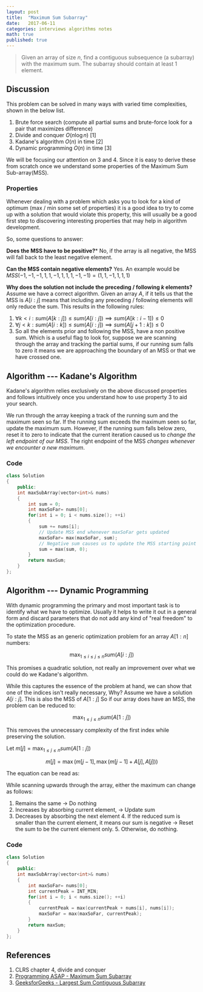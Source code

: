 ```yaml
---
layout: post
title:  "Maximum Sum Subarray"
date:   2017-06-11
categories: interviews algorithms notes
math: true
published: true
---
```


> Given an array of size $n$, find a contiguous subsequence (a subarray) with the maximum sum. The subarray should contain at least 1 element.


## Discussion
This problem can be solved in many ways with varied time complexities, shown in the below list.

1. Brute force search (compute all partial sums and brute-force look for a pair that maximizes difference)
2. Divide and conquer $O(n \log{n})$ [1]
3. Kadane's algorithm $O(n)$ in time [2]
4. Dynamic programming $O(n)$ in time [3]

We will be focusing our attention on 3 and 4. Since it is easy to derive these from scratch once we understand some properties of the Maximum Sum Sub-array(MSS).

### Properties
Whenever dealing with a problem which asks you to look for a kind of optimum (max / min some set of properties) it is a good idea to try to come up with a solution that would violate this property, this will usually be a good first step to discovering interesting properties that may help in algorithm development.

So, some questions to answer:

**Does the MSS have to be positive?***
No, if the array is all negative, the MSS will fall back to the least negative element.

**Can the MSS contain negative elements?**
Yes. An example would be $MSS(-1, -1, -1, 1, 1, -1, 1, 1, 1, -1, -1) = (1, 1, -1, 1, 1, 1)$

**Why does the solution not include the preceding / following $k$ elements?**
Assume we have a correct algorithm. Given an array $A$, if it tells us that the MSS is $A[i:j]$ means that including any preceding / following elements will only reduce the sum. This results in the following rules:
1. $\forall k < i: sum(A[k:j]) \leq sum(A[i:j]) \implies sum(A[k:i-1]) \leq 0$
2. $\forall j < k: sum(A[i:k]) \leq sum(A[i:j])\implies sum(A[j+1:k]) \leq 0$
3. So all the elements prior and following the MSS, have a non positive sum. Which is a useful flag to look for, suppose we are scanning through the array and tracking the partial sums, if our running sum falls to zero it means we are approaching the boundary of an MSS or that we have crossed one.


## Algorithm --- Kadane's Algorithm
Kadane's algorithm relies exclusively on the above discussed properties and follows intuitively once you understand how to use property $3$ to aid your search.

We run through the array keeping a track of the running sum and the maximum seen so far. If the running sum exceeds the maximum seen so far, update the maximum sum. However, if the running sum falls below zero, reset it to zero to indicate that the current iteration caused us to *change the left endpoint of our MSS*. The right endpoint of the MSS *changes whenever we encounter a new maximum*.

### Code
```cpp
class Solution
{
    public:
    int maxSubArray(vector<int>& nums)
    {
        int sum = 0;
        int maxSoFar= nums[0];
        for(int i = 0; i < nums.size(); ++i)
        {
            sum += nums[i];
            // Update MSS end whenever maxSoFar gets updated
            maxSoFar= max(maxSoFar, sum);
            // Negative sum causes us to update the MSS starting point
            sum = max(sum, 0);
        }
        return maxSum;
    }
};
```


## Algorithm --- Dynamic Programming
With dynamic programming the primary and most important task is to identify what we have to optimize. Usually it helps to write it out in a general form and discard parameters that do not add any kind of "real freedom" to the optimization procedure.

To state the MSS as an generic optimization problem for an array $A[1:n]$ numbers:

$$\max_{1 \leq i \leq j \leq n}{sum(A[i:j])}$$

This promises a quadratic solution, not really an improvement over what we could do we Kadane's algorithm.

While this captures the essence of the problem at hand, we can show that one of the indices isn't really necessary, Why? Assume we have a solution $A[i:j]$. This is also the MSS of $A[1:j]$ So if our array does have an MSS, the problem can be reduced to:

$$\max_{1 \leq j \leq n}{sum(A[1:j])}$$

This removes the unnecessary complexity of the first index while preserving the solution.

Let $m[j] = \max_{1 \leq j \leq n}{sum(A[1:j])}$

$$
m[j] = \max(m[j - 1], \max(m[j - 1] + A[j], A[j]))
$$

The equation can be read as:

While scanning upwards through the array, either the maximum can change as follows:

1. Remains the same $\rightarrow$ Do nothing
2. Increases by absorbing current element, $\rightarrow$ Update sum
3. Decreases by absorbing the next element
	4. If the reduced sum is smaller than the current element, it means our sum is negative $\rightarrow$ Reset the sum to be the current element only.
	5. Otherwise, do nothing.

### Code
```cpp
class Solution
{
    public:
    int maxSubArray(vector<int>& nums)
    {
        int maxSoFar= nums[0];
        int currentPeak = INT_MIN;
        for(int i = 0; i < nums.size(); ++i)
        {
	        currentPeak = max(currentPeak + nums[i], nums[i]);
			maxSoFar = max(maxSoFar, currentPeak);
        }
        return maxSum;
    }
};
```

## References
1. CLRS chapter 4, divide and conquer
2. [Programming ASAP - Maximum Sum Subarray](https://programmingasap.wordpress.com/2015/04/22/the-maximum-subarray/)
3. [GeeksforGeeks - Largest Sum Contiguous Subarray](http://www.geeksforgeeks.org/largest-sum-contiguous-subarray/)